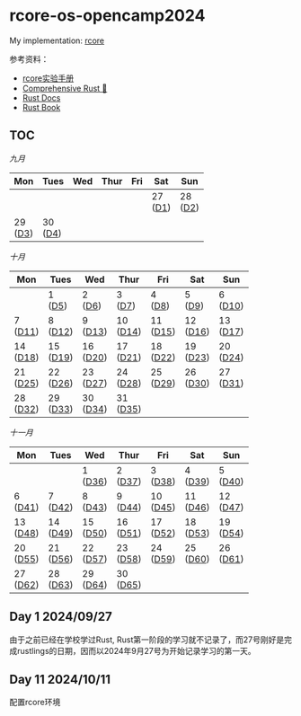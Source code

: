 # rcore-os-opencamp2024

My implementation: [rcore](https://github.com/LearningOS/2024a-rcore-wang-zhuoran)

参考资料：

- [rcore实验手册](https://learningos.cn/rCore-Camp-Guide-2024A/index.html)
- [Comprehensive Rust 🦀](https://google.github.io/comprehensive-rust/zh-CN/)
- [Rust Docs](https://doc.rust-lang.org/std/index.html)
- [Rust Book](https://doc.rust-lang.org/book/)



## TOC

*九月*

| Mon               | Tues              | Wed                          | Thur                         | Fri                          | Sat               | Sun               |
| ----------------- | ----------------- | ---------------------------- | ---------------------------- | ---------------------------- | ----------------- | ----------------- |
|                   |                   |                   |                   |                   | 27 <br> ([D1](#day-1-20240927)) | 28 <br> ([D2](#day-2-20240928)) |
| 29 <br> ([D3](#day-3-20240929)) | 30 <br> ([D4](#day-4-20240930)) |                   |                   |                   |                   |                   |

*十月*

| Mon               | Tues              | Wed                          | Thur                         | Fri                          | Sat               | Sun               |
| ----------------- | ----------------- | ---------------------------- | ---------------------------- | ---------------------------- | ----------------- | ----------------- |
|                   | 1 <br> ([D5](#day-5-20241001)) | 2 <br> ([D6](#day-6-20241002)) | 3 <br> ([D7](#day-7-20241003)) | 4 <br> ([D8](#day-8-20241004)) | 5 <br> ([D9](#day-9-20241005)) | 6 <br> ([D10](#day-10-20241006)) |
| 7 <br> ([D11](#day-11-20241007)) | 8 <br> ([D12](#day-12-20241008)) | 9 <br> ([D13](#day-13-20241009)) | 10 <br> ([D14](#day-14-20241010)) | 11 <br> ([D15](#day-15-20241011)) | 12 <br> ([D16](#day-16-20241012)) | 13 <br> ([D17](#day-17-20241013)) |
| 14 <br> ([D18](#day-18-20241014)) | 15 <br> ([D19](#day-19-20241015)) | 16 <br> ([D20](#day-20-20241016)) | 17 <br> ([D21](#day-21-20241017)) | 18 <br> ([D22](#day-22-20241018)) | 19 <br> ([D23](#day-23-20241019)) | 20 <br> ([D24](#day-24-20241020)) |
| 21 <br> ([D25](#day-25-20241021)) | 22 <br> ([D26](#day-26-20241022)) | 23 <br> ([D27](#day-27-20241023)) | 24 <br> ([D28](#day-28-20241024)) | 25 <br> ([D29](#day-29-20241025)) | 26 <br> ([D30](#day-30-20241026)) | 27 <br> ([D31](#day-31-20241027)) |
| 28 <br> ([D32](#day-32-20241028)) | 29 <br> ([D33](#day-33-20241029)) | 30 <br> ([D34](#day-34-20241030)) | 31 <br> ([D35](#day-35-20241031)) |                   |                   |                   |

*十一月*

| Mon               | Tues              | Wed                          | Thur                         | Fri                          | Sat               | Sun               |
| ----------------- | ----------------- | ---------------------------- | ---------------------------- | ---------------------------- | ----------------- | ----------------- |
|                   |                   | 1 <br> ([D36](#day-36-20241101)) | 2 <br> ([D37](#day-37-20241102)) | 3 <br> ([D38](#day-38-20241103)) | 4 <br> ([D39](#day-39-20241104)) | 5 <br> ([D40](#day-40-20241105)) |
| 6 <br> ([D41](#day-41-20241106)) | 7 <br> ([D42](#day-42-20241107)) | 8 <br> ([D43](#day-43-20241108)) | 9 <br> ([D44](#day-44-20241109)) | 10 <br> ([D45](#day-45-20241110)) | 11 <br> ([D46](#day-46-20241111)) | 12 <br> ([D47](#day-47-20241112)) |
| 13 <br> ([D48](#day-48-20241113)) | 14 <br> ([D49](#day-49-20241114)) | 15 <br> ([D50](#day-50-20241115)) | 16 <br> ([D51](#day-51-20241116)) | 17 <br> ([D52](#day-52-20241117)) | 18 <br> ([D53](#day-53-20241118)) | 19 <br> ([D54](#day-54-20241119)) |
| 20 <br> ([D55](#day-55-20241120)) | 21 <br> ([D56](#day-56-20241121)) | 22 <br> ([D57](#day-57-20241122)) | 23 <br> ([D58](#day-58-20241123)) | 24 <br> ([D59](#day-59-20241124)) | 25 <br> ([D60](#day-60-20241125)) | 26 <br> ([D61](#day-61-20241126)) |
| 27 <br> ([D62](#day-62-20241127)) | 28 <br> ([D63](#day-63-20241128)) | 29 <br> ([D64](#day-64-20241129)) | 30 <br> ([D65](#day-65-20241130)) |                   |                   |                   |


## Day 1 2024/09/27
由于之前已经在学校学过Rust, Rust第一阶段的学习就不记录了，而27号刚好是完成rustlings的日期，因而以2024年9月27号为开始记录学习的第一天。

## Day 11 2024/10/11
配置rcore环境
